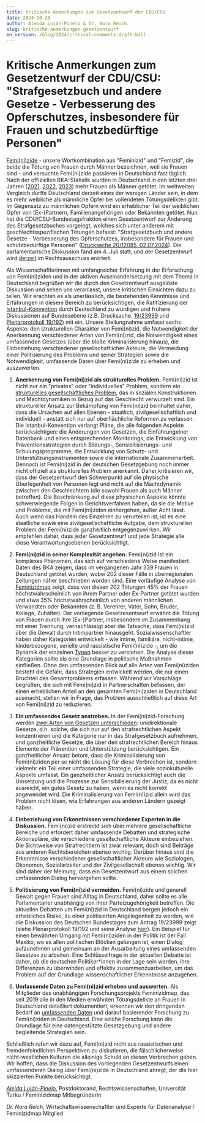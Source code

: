 ```yaml
---
title: Kritische Anmerkungen zum Gesetzentwurf der CDU/CSU
date: 2024-10-20
author: Aleida Luján-Pinelo & Dr. Nora Reich
slug: kritische-anmerkungen-gesetzentwurf
en_version: /blog/2024/critical-comments-draft-bill
---
```


# Kritische Anmerkungen zum Gesetzentwurf der CDU/CSU: "Strafgesetzbuch und andere Gesetze - Verbesserung des Opferschutzes, insbesondere für Frauen und schutzbedürftige Personen"


[Femi(ni)zide](https://www.journals.uchicago.edu/doi/10.1086/728061) - unsere Wortkombination aus "Feminizid" und "Femizid", die beide die Tötung von Frauen durch Männer bezeichnen, weil sie Frauen sind - und versuchte Femi(ni)zide passieren in Deutschland fast täglich. Nach der offiziellen BKA-Statistik wurden in Deutschland in den letzten drei Jahren ([2021](https://www.bka.de/SharedDocs/Downloads/DE/Publikationen/PolizeilicheKriminalstatistik/2022/BundesdatenDelikte/03_MordTotschlagToetungAufVerlangenBRD.pdf?__blob=publicationFile&v=2), [2022](https://www.bka.de/SharedDocs/Downloads/DE/Publikationen/PolizeilicheKriminalstatistik/2023/BundesdatenDelikte/03_MordTotschlagToetungAufVerlangenBRD.html), [2023](https://www.bka.de/DE/AktuelleInformationen/StatistikenLagebilder/PolizeilicheKriminalstatistik/PKS2023/AusgewaehlteInformationenBund/AusgewaehlteInformationenBund_node.html)) mehr Frauen als Männer getötet. Im weltweiten Vergleich dürfte Deutschland derzeit eines der wenigen Länder sein, in dem es mehr weibliche als männliche Opfer bei vollendeten Tötungsdelikten gibt. Im Gegensatz zu männlichen Opfern wird ein erheblicher Teil der weiblichen Opfer von (Ex-)Partnern, Familienangehörigen oder Bekannten getötet. Nun hat die CDU/CSU-Bundestagsfraktion einen Gesetzentwurf zur Änderung des Strafgesetzbuches vorgelegt, welches sich unter anderem mit geschlechtsspezifischen Tötungen befasst: "Strafgesetzbuch und andere Gesetze - Verbesserung des Opferschutzes, insbesondere für Frauen und schutzbedürftige Personen" ([Drucksache 20/12085, 02.07.2024](https://dserver.bundestag.de/btd/20/120/2012085.pdf)). Die parlamentarische Diskussion fand am 4. Juli statt, und der Gesetzentwurf wird [derzeit](https://dip.bundestag.de/vorgang/gesetz-zur-%C3%A4nderung-des-strafgesetzbuches-und-weiterer-gesetze-verbesserung/313674) im Rechtsausschuss erörtert.

Als Wissenschaftlerinnen mit umfangreicher Erfahrung in der Erforschung von Femi(ni)ziden und in der aktiven Auseinandersetzung mit dem Thema in Deutschland begrüßen wir die durch den Gesetzentwurf ausgelöste Diskussion und sehen uns veranlasst, unsere kritischen Einsichten dazu zu teilen. Wir erachten es als unerlässlich, die bestehenden Kenntnisse und Erfahrungen in diesem Bereich zu berücksichtigen, die Ratifizierung der [Istanbul-Konvention](https://dip.bundestag.de/vorgang/gesetz-zur-%C3%A4nderung-des-strafgesetzbuches-und-weiterer-gesetze-verbesserung/313674) durch Deutschland zu würdigen und frühere Diskussionen auf Bundesebene (z.B. Drucksache. [19/23999](https://dserver.bundestag.de/btd/19/239/1923999.pdf) und [Plenarprotokoll 19/192](https://dserver.bundestag.de/btp/19/19192.pdf)) mit  ein. Unsere Stellungnahme umfasst sechs Aspekte: den strukturellen Charakter von Femi(ni)zid, die Notwendigkeit der Anerkennung verschiedener Arten von Femi(ni)zid, die Notwendigkeit eines umfassenden Gesetzes (über die bloße Kriminalisierung hinaus), die Einbeziehung verschiedener gesellschaftlicher Akteure, die Vermeidung einer Politisierung des Problems und seiner Strategien sowie die Notwendigkeit, umfassende Daten über Femi(ni)zide zu erheben und auszuwerten.

1. **Anerkennung von Femi(ni)zid als strukturelles Problem.** Femi(ni)zid ist nicht nur ein "privates" oder "individuelles" Problem, sondern ein [strukturelles gesellschaftliches Problem](https://dserver.bundestag.de/btp/19/19192.pdf), das in sozialen Konstruktionen und Machtdynamiken in Bezug auf das Geschlecht verwurzelt sind. Ein struktureller Ansatz zur Bekämpfung von Femi(ni)zid beinhaltet daher, dass die Ursachen auf allen Ebenen - staatlich, zivilgesellschaftlich und individuell - anstatt sich nur auf oberflächliche Reformen zu verlassen. Die Istanbul-Konvention verlangt Pläne, die alle folgenden Aspekte berücksichtigen: die Änderungen von Gesetzen, die Einführungeiner Datenbank und eines entsprechenden Monitorings, die Entwicklung von Präventionsstrategien durch Bildungs-, Sensibilisierungs- und Schulungsprogramme, die Entwicklung von Schutz- und Unterstützungsinstrumenten sowie die internationale Zusammenarbeit. Dennoch ist Femi(ni)zid in der deutschen Gesetzgebung noch immer nicht offiziell als strukturelles Problem anerkannt. Daher kritisieren wir, dass der Gesetzentwurf den Schwerpunkt auf die physische Überlegenheit von Personen legt und nicht auf die Machtdynamik zwischen den Geschlechtern (die sowohl Frauen als auch Männer betreffen). Die Beschränkung auf diese physischen Aspekte könnte schwerwiegende Folgen in Gerichtsverfahren haben, da sie die Motive und Probleme, die mit Femi(ni)ziden einhergehen, außer Acht lässt. Auch wenn das Handeln des Einzelnen zu verurteilen ist, ist es eine staatliche sowie eine zivilgesellschaftliche Aufgabe, dem strukturellen Problem der Femi(ni)zide ganzheitlich entgegenzuwirken. Wir empfehlen daher, dass jeder Gesetzentwurf und jede Strategie alle diese Verantwortungsebenen berücksichtigt.

2. **Femi(ni)zid in seiner Komplexität angehen.** Femi(ni)zid ist ein komplexes Phänomen, das sich auf verschiedene Weise manifestiert. Daten des BKA zeigen, dass im vergangenen Jahr 339 Frauen in Deutschland getötet wurden, wobei 202 dieser Fälle in überregionalen Zeitungen näher beschrieben worden sind. Eine vorläufige Analyse von [Feminizidmap](https://feminizidmap.org/about/) zeigt, dass von diesen 202 Tötungen 45% der Frauen höchstwahrscheinlich von ihrem Partner oder Ex-Partner getötet wurden und etwa 35% höchstwahrscheinlich von anderen männlichen Verwandten oder Bekannten (z. B. Verehrer, Vater, Sohn, Bruder, Kollege, Zuhälter). Der vorliegende Gesetzesentwurf erwähnt die Tötung von Frauen durch ihre (Ex-)Partner, insbesondere im Zusammenhang mit einer Trennung, vernachlässigt aber die Tatsache, dass Femi(ni)zid über die Gewalt durch Intimpartner hinausgeht. Sozialwissenschaftler haben daher Kategorien entwickelt - wie intime, familiäre, nicht-intime, kinderbezogene, serielle und rassistische Femi(ni)zide -, um die Dynamik der einzelnen [Typen](https://feminicidio.net/types-of-feminicide-or-variants-of-extreme-patriarcal-violence/) besser zu verstehen. Die Analyse dieser Kategorien sollte als eine Grundlage in politische Maßnahmen einfließen. Ohne den umfassenden Blick auf alle Arten von Femi(ni)ziden besteht die Gefahr, dass Strategien entwickelt werden, die nur einen Bruchteil des Gesamtproblems erfassen. Während wir Vorschläge begrüßen, die sich mit Femi(ni)zid in Partnerschaften befassen, der einen erheblichen Anteil an den gesamten Femi(ni)ziden in Deutschland ausmacht, stellen wir in Frage, das Problem ausschließlich auf diese Art von Femi(ni)zid zu reduzieren.

3. **Ein umfassendes Gesetz anstreben.** In der Femi(ni)zid-Forschung werden [zwei Arten von Gesetzen unterschieden](https://feminicidio.net/types-of-feminicide-or-variants-of-extreme-patriarcal-violence/): unidirektionale Gesetze, d.h. solche, die sich nur auf den strafrechtlichen Aspekt konzentrieren und die Kategorie nur in das Strafgesetzbuch aufnehmen, und ganzheitliche Gesetze, die über den strafrechtlichen Bereich hinaus Elemente der Prävention und Unterstützung berücksichtigen. Ein ganzheitlicher Ansatz betont, dass die Kriminalisierung von Femi(ni)ziden per se nicht die Lösung für diese Verbrechen ist, sondern vielmehr ein Teil einer umfassenden Strategie, die viele soziokulturelle Aspekte umfasst. Ein ganzheitlicher Ansatz berücksichtigt auch die Umsetzung und die Prozesse zur Sensibilisierung der Justiz, da es nicht ausreicht, ein gutes Gesetz zu haben, wenn es nicht korrekt angewendet wird. Die Kriminalisierung von Femi(ni)zid allein wird das Problem nicht lösen, wie Erfahrungen aus anderen Ländern gezeigt haben.

4. **Einbeziehung von Erkenntnissen verschiedener Experten in die Diskussion.** Femi(ni)zid erstreckt sich über mehrere gesellschaftliche Bereiche und erfordert daher umfassende Debatten und strategische Aktionspläne, die verschiedene gesellschaftliche Akteure einbeziehen. Die Sichtweise von Strafrechtlern ist zwar relevant, doch sind Beiträge aus anderen Rechtsbereichen ebenso wichtig. Darüber hinaus sind die Erkenntnisse verschiedener gesellschaftlicher Akteure wie Soziologen, Ökonomen, Sozialarbeiter und der Zivilgesellschaft ebenso wichtig. Wir sind daher der Meinung, dass ein Gesetzentwurf aus einem solchen umfassenden Dialog hervorgehen sollte.

5. **Politisierung von Femi(ni)zid vermeiden.** Femi(ni)zide und generell Gewalt gegen Frauen sind Alltag in Deutschland, daher sollte es alle Parlamentarier unabhängig von ihrer Parteizugehörigkeit betreffen. Die aktuellen Debatten um Femi(ni)zid in Deutschland bergen jedoch ein erhebliches Risiko, zu einer politisierten Angelegenheit zu werden, wie die Diskussion des Deutschen Bundestages zum Antrag 19/23999 zeigt (siehe Plenarprotokoll 19/192 und seine Analyse [hier](https://link.springer.com/chapter/10.1007/978-3-031-14706-7_6)). Ein Beispiel für einen bewährten Umgang mit Femi(ni)ziden in der Politik ist der Fall Mexiko, wo es allen politischen Blöcken gelungen ist, einen Dialog aufzunehmen und gemeinsam an der Ausarbeitung eines umfassenden Gesetzes zu arbeiten. Eine Schlüsselfrage in der aktuellen Debatte ist daher, ob die deutschen Politiker*innen in der Lage sein werden, ihre Differenzen zu überwinden und effektiv zusammenzuarbeiten, um das Problem auf der Grundlage wissenschaftlicher Erkenntnisse anzugehen.

6. **Umfassende Daten zu Femi(ni)zid erheben und auswerten.** Als Mitglieder des unabhängigen Forschungsprojekts Feminizidmap, das seit 2019 alle in den Medien erwähnten Tötungsdelikte an Frauen in Deutschland detailliert dokumentiert, erkennen wir den dringenden Bedarf an [umfassenden Daten](https://www.rosalux.de/publikation/id/43257/keinemehr-femizide-in-deutschland) und darauf basierender Forschung zu Femi(ni)ziden in Deutschland. Eine solche Forschung kann die Grundlage für eine datengestützte Gesetzgebung und andere begleitende Strategien sein.

Schließlich rufen wir dazu auf, Femi(ni)zid nicht aus rassistischen und fremdenfeindlichen Perspektiven zu diskutieren, die fälschlicherweise nicht-westlichen Kulturen die alleinige Schuld an diesen Verbrechen geben. Wir hoffen, dass die Diskussion des vorliegenden Gesetzentwurfs einen umfassenderen Dialog über Femi(ni)zide in Deutschland anregt, der die hier skizzierten Punkte berücksichtigt.



*[Aleida Luján-Pinelo](https://www.utu.fi/en/people/aleida-lujan-pinelo)*, Postdoktorand, Rechtswissenschaften, Universität Turku / Feminizidmap Mitbegründerin

*Dr. Nora Reich*, Wirtschaftswissenschaftler und Experte für Datenanalyse / Feminizidmap Mitglied
